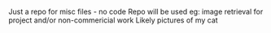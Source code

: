 Just a repo for misc files - no code
Repo will be used eg: image retrieval for project and/or non-commericial work
Likely pictures of my cat
